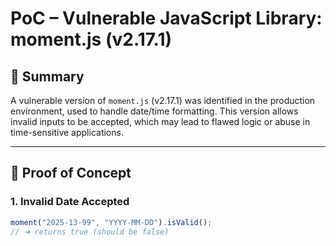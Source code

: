 # PoC – Vulnerable JavaScript Library: moment.js (v2.17.1)

## 📌 Summary
A vulnerable version of `moment.js` (v2.17.1) was identified in the production environment, used to handle date/time formatting. This version allows invalid inputs to be accepted, which may lead to flawed logic or abuse in time-sensitive applications.

---

## 🧪 Proof of Concept

### 1. Invalid Date Accepted

```javascript
moment("2025-13-99", "YYYY-MM-DD").isValid(); 
// ➜ returns true (should be false)

